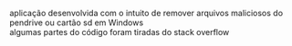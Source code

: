 aplicação desenvolvida com o intuito de remover arquivos maliciosos do pendrive ou cartão sd em Windows<br>
algumas partes do código foram tiradas do stack overflow
